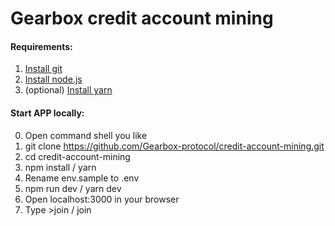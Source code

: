 # Gearbox credit account mining

#### Requirements:

1. [Install git](https://git-scm.com/book/en/v2/Getting-Started-Installing-Git)
2. [Install node.js](https://nodejs.org/en/download/)
3. (optional) [Install yarn](https://classic.yarnpkg.com/lang/en/docs/install/)

#### Start APP locally:

0. Open command shell you like
1. git clone https://github.com/Gearbox-protocol/credit-account-mining.git
2. cd credit-account-mining
3. npm install / yarn
4. Rename env.sample to .env
5. npm run dev / yarn dev
6. Open localhost:3000 in your browser
7. Type >join / join
